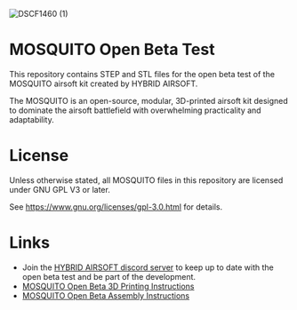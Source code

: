 ![DSCF1460 (1)](https://user-images.githubusercontent.com/48244428/162574179-3d43ab13-ac6e-46c0-b819-9d50e54e488c.png)


# MOSQUITO Open Beta Test
This repository contains STEP and STL files for the open beta test of the MOSQUITO airsoft kit created by HYBRID AIRSOFT.

The MOSQUITO is an open-source, modular, 3D-printed airsoft kit designed to dominate the airsoft battlefield with overwhelming practicality and adaptability. 

# License
Unless otherwise stated, all MOSQUITO files in this repository are licensed under GNU GPL V3 or later.

See https://www.gnu.org/licenses/gpl-3.0.html for details.

# Links
* Join the [HYBRID AIRSOFT discord server](https://discord.gg/wH6s8uHBqA) to keep up to date with the open beta test and be part of the development.
* [MOSQUITO Open Beta 3D Printing Instructions](https://docs.google.com/document/d/1kqWG-TOsJjRPDSbVY6bi2dQMkjYvka-6bJ_FgsT6_X4/edit?usp=sharing)
* [MOSQUITO Open Beta Assembly Instructions](https://docs.google.com/document/d/1_M94b7ihI5KFHJDytwzVnBls3gHmH3xL-VCuo3qkFms/edit?usp=sharing)
